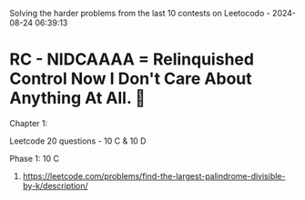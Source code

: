 Solving the harder problems from the last 10 contests on Leetocodo - 2024-08-24 06:39:13

# RC - NIDCAAAA = Relinquished Control Now I Don't Care About Anything At All. 🪽

Chapter 1:

Leetcode 20 questions - 10 C & 10 D

Phase 1: 10 C

1. https://leetcode.com/problems/find-the-largest-palindrome-divisible-by-k/description/